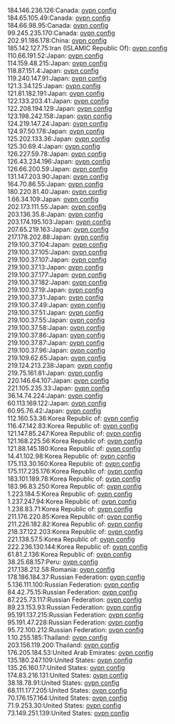 184.146.236.126:Canada: [ovpn config](vpn/184_146_236_126.ovpn)  
184.65.105.49:Canada: [ovpn config](vpn/184_65_105_49.ovpn)  
184.66.98.95:Canada: [ovpn config](vpn/184_66_98_95.ovpn)  
99.245.235.170:Canada: [ovpn config](vpn/99_245_235_170.ovpn)  
202.91.186.178:China: [ovpn config](vpn/202_91_186_178.ovpn)  
185.142.127.75:Iran (ISLAMIC Republic Of): [ovpn config](vpn/185_142_127_75.ovpn)  
110.66.191.52:Japan: [ovpn config](vpn/110_66_191_52.ovpn)  
114.159.48.215:Japan: [ovpn config](vpn/114_159_48_215.ovpn)  
118.87.151.4:Japan: [ovpn config](vpn/118_87_151_4.ovpn)  
119.240.147.91:Japan: [ovpn config](vpn/119_240_147_91.ovpn)  
121.3.34.125:Japan: [ovpn config](vpn/121_3_34_125.ovpn)  
121.81.182.191:Japan: [ovpn config](vpn/121_81_182_191.ovpn)  
122.133.203.41:Japan: [ovpn config](vpn/122_133_203_41.ovpn)  
122.208.194.129:Japan: [ovpn config](vpn/122_208_194_129.ovpn)  
123.198.242.158:Japan: [ovpn config](vpn/123_198_242_158.ovpn)  
124.219.147.24:Japan: [ovpn config](vpn/124_219_147_24.ovpn)  
124.97.50.178:Japan: [ovpn config](vpn/124_97_50_178.ovpn)  
125.202.133.36:Japan: [ovpn config](vpn/125_202_133_36.ovpn)  
125.30.69.4:Japan: [ovpn config](vpn/125_30_69_4.ovpn)  
126.227.59.78:Japan: [ovpn config](vpn/126_227_59_78.ovpn)  
126.43.234.196:Japan: [ovpn config](vpn/126_43_234_196.ovpn)  
126.66.200.59:Japan: [ovpn config](vpn/126_66_200_59.ovpn)  
131.147.203.90:Japan: [ovpn config](vpn/131_147_203_90.ovpn)  
164.70.86.55:Japan: [ovpn config](vpn/164_70_86_55.ovpn)  
180.220.81.40:Japan: [ovpn config](vpn/180_220_81_40.ovpn)  
1.66.34.109:Japan: [ovpn config](vpn/1_66_34_109.ovpn)  
202.173.111.55:Japan: [ovpn config](vpn/202_173_111_55.ovpn)  
203.136.35.8:Japan: [ovpn config](vpn/203_136_35_8.ovpn)  
203.174.195.103:Japan: [ovpn config](vpn/203_174_195_103.ovpn)  
207.65.219.163:Japan: [ovpn config](vpn/207_65_219_163.ovpn)  
217.178.202.88:Japan: [ovpn config](vpn/217_178_202_88.ovpn)  
219.100.37.104:Japan: [ovpn config](vpn/219_100_37_104.ovpn)  
219.100.37.105:Japan: [ovpn config](vpn/219_100_37_105.ovpn)  
219.100.37.107:Japan: [ovpn config](vpn/219_100_37_107.ovpn)  
219.100.37.13:Japan: [ovpn config](vpn/219_100_37_13.ovpn)  
219.100.37.177:Japan: [ovpn config](vpn/219_100_37_177.ovpn)  
219.100.37.182:Japan: [ovpn config](vpn/219_100_37_182.ovpn)  
219.100.37.19:Japan: [ovpn config](vpn/219_100_37_19.ovpn)  
219.100.37.31:Japan: [ovpn config](vpn/219_100_37_31.ovpn)  
219.100.37.49:Japan: [ovpn config](vpn/219_100_37_49.ovpn)  
219.100.37.51:Japan: [ovpn config](vpn/219_100_37_51.ovpn)  
219.100.37.55:Japan: [ovpn config](vpn/219_100_37_55.ovpn)  
219.100.37.58:Japan: [ovpn config](vpn/219_100_37_58.ovpn)  
219.100.37.86:Japan: [ovpn config](vpn/219_100_37_86.ovpn)  
219.100.37.87:Japan: [ovpn config](vpn/219_100_37_87.ovpn)  
219.100.37.96:Japan: [ovpn config](vpn/219_100_37_96.ovpn)  
219.109.62.65:Japan: [ovpn config](vpn/219_109_62_65.ovpn)  
219.124.213.238:Japan: [ovpn config](vpn/219_124_213_238.ovpn)  
219.75.161.81:Japan: [ovpn config](vpn/219_75_161_81.ovpn)  
220.146.64.107:Japan: [ovpn config](vpn/220_146_64_107.ovpn)  
221.105.235.33:Japan: [ovpn config](vpn/221_105_235_33.ovpn)  
36.14.74.224:Japan: [ovpn config](vpn/36_14_74_224.ovpn)  
60.113.169.122:Japan: [ovpn config](vpn/60_113_169_122.ovpn)  
60.95.76.42:Japan: [ovpn config](vpn/60_95_76_42.ovpn)  
112.160.53.36:Korea Republic of: [ovpn config](vpn/112_160_53_36.ovpn)  
116.47.142.83:Korea Republic of: [ovpn config](vpn/116_47_142_83.ovpn)  
121.147.85.247:Korea Republic of: [ovpn config](vpn/121_147_85_247.ovpn)  
121.168.225.56:Korea Republic of: [ovpn config](vpn/121_168_225_56.ovpn)  
121.88.145.180:Korea Republic of: [ovpn config](vpn/121_88_145_180.ovpn)  
14.41.102.98:Korea Republic of: [ovpn config](vpn/14_41_102_98.ovpn)  
175.113.30.160:Korea Republic of: [ovpn config](vpn/175_113_30_160.ovpn)  
175.117.235.176:Korea Republic of: [ovpn config](vpn/175_117_235_176.ovpn)  
183.101.189.78:Korea Republic of: [ovpn config](vpn/183_101_189_78.ovpn)  
183.96.83.250:Korea Republic of: [ovpn config](vpn/183_96_83_250.ovpn)  
1.223.184.5:Korea Republic of: [ovpn config](vpn/1_223_184_5.ovpn)  
1.237.247.94:Korea Republic of: [ovpn config](vpn/1_237_247_94.ovpn)  
1.238.83.71:Korea Republic of: [ovpn config](vpn/1_238_83_71.ovpn)  
211.176.220.85:Korea Republic of: [ovpn config](vpn/211_176_220_85.ovpn)  
211.226.182.82:Korea Republic of: [ovpn config](vpn/211_226_182_82.ovpn)  
218.37.122.203:Korea Republic of: [ovpn config](vpn/218_37_122_203.ovpn)  
221.138.57.5:Korea Republic of: [ovpn config](vpn/221_138_57_5.ovpn)  
222.236.130.144:Korea Republic of: [ovpn config](vpn/222_236_130_144.ovpn)  
61.81.2.136:Korea Republic of: [ovpn config](vpn/61_81_2_136.ovpn)  
38.25.68.157:Peru: [ovpn config](vpn/38_25_68_157.ovpn)  
217.138.212.58:Romania: [ovpn config](vpn/217_138_212_58.ovpn)  
178.186.184.37:Russian Federation: [ovpn config](vpn/178_186_184_37.ovpn)  
5.136.111.100:Russian Federation: [ovpn config](vpn/5_136_111_100.ovpn)  
84.42.75.15:Russian Federation: [ovpn config](vpn/84_42_75_15.ovpn)  
87.225.73.117:Russian Federation: [ovpn config](vpn/87_225_73_117.ovpn)  
89.23.153.93:Russian Federation: [ovpn config](vpn/89_23_153_93.ovpn)  
95.191.137.215:Russian Federation: [ovpn config](vpn/95_191_137_215.ovpn)  
95.191.47.228:Russian Federation: [ovpn config](vpn/95_191_47_228.ovpn)  
95.72.100.212:Russian Federation: [ovpn config](vpn/95_72_100_212.ovpn)  
1.10.255.185:Thailand: [ovpn config](vpn/1_10_255_185.ovpn)  
203.156.119.200:Thailand: [ovpn config](vpn/203_156_119_200.ovpn)  
176.205.184.53:United Arab Emirates: [ovpn config](vpn/176_205_184_53.ovpn)  
135.180.247.109:United States: [ovpn config](vpn/135_180_247_109.ovpn)  
135.26.160.17:United States: [ovpn config](vpn/135_26_160_17.ovpn)  
174.83.216.131:United States: [ovpn config](vpn/174_83_216_131.ovpn)  
38.18.78.91:United States: [ovpn config](vpn/38_18_78_91.ovpn)  
68.111.177.205:United States: [ovpn config](vpn/68_111_177_205.ovpn)  
70.176.157.164:United States: [ovpn config](vpn/70_176_157_164.ovpn)  
71.9.253.30:United States: [ovpn config](vpn/71_9_253_30.ovpn)  
73.149.251.139:United States: [ovpn config](vpn/73_149_251_139.ovpn)  
